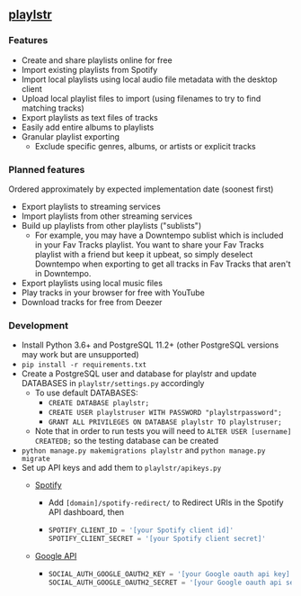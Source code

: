 ## [playlstr](http://playlstr.me)
### Features
- Create and share playlists online for free
- Import existing playlists from Spotify
- Import local playlists using local audio file metadata with the desktop client
- Upload local playlist files to import (using filenames to try to find matching tracks)
- Export playlists as text files of tracks
- Easily add entire albums to playlists
- Granular playlist exporting
    - Exclude specific genres, albums, or artists or explicit tracks
### Planned features
Ordered approximately by expected implementation date (soonest first)
- Export playlists to streaming services
- Import playlists from other streaming services
- Build up playlists from other playlists ("sublists")
    - For example, you may have a Downtempo sublist which is included in your Fav Tracks playlist. You want to share your Fav Tracks playlist with a friend but keep it upbeat, so simply deselect Downtempo when exporting to get all tracks in Fav Tracks that aren't in Downtempo.
- Export playlists using local music files
- Play tracks in your browser for free with YouTube
- Download tracks for free from Deezer
### Development
- Install Python 3.6+ and PostgreSQL 11.2+ (other PostgreSQL versions may work but are unsupported)
- `pip install -r requirements.txt`
- Create a PostgreSQL user and database for playlstr and update DATABASES in `playlstr/settings.py` accordingly
    - To use default DATABASES:
        - `CREATE DATABASE playlstr;`
        - `CREATE USER playlstruser WITH PASSWORD "playlstrpassword";`
        - `GRANT ALL PRIVILEGES ON DATABASE playlstr TO playlstruser;`
    - Note that in order to run tests you will need to `ALTER USER [username] CREATEDB;` so the testing database can be created
- `python manage.py makemigrations playlstr` and `python manage.py migrate`
- Set up API keys and add them to `playlstr/apikeys.py`
    - [Spotify](https://developer.spotify.com/dashboard/)
        - Add `[domain]/spotify-redirect/` to Redirect URIs in the Spotify API dashboard, then
        
        - ```python
          SPOTIFY_CLIENT_ID = '[your Spotify client id]'
          SPOTIFY_CLIENT_SECRET = '[your Spotify client secret]'
          ```
           
    - [ Google API](https://console.developers.google.com/apis/)
        - ```python 
          SOCIAL_AUTH_GOOGLE_OAUTH2_KEY = '[your Google oauth api key]'
          SOCIAL_AUTH_GOOGLE_OAUTH2_SECRET = '[your Google oauth api secret]'
          ```

